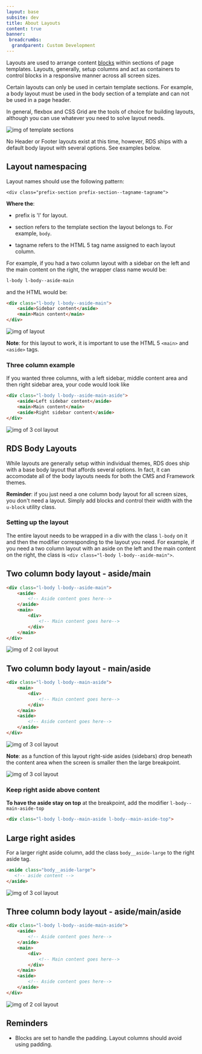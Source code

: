 ```yaml
---
layout: base
subsite: dev
title: About Layouts
content: true
banner:
 breadcrumbs:
  grandparent: Custom Development
---
```


Layouts are used to arrange content [blocks](#) within sections of page templates. Layouts, generally, setup columns and act as containers to control blocks in a responsive manner across all screen sizes.

Certain layouts can only be used in certain template sections. For example, a body layout must be used in the body section of a template and can not be used in a page header.

In general, flexbox and CSS Grid are the tools of choice for building layouts, although you can use whatever you need to solve layout needs.


![img of template sections ](http://cu-raven.s3.amazonaws.com/assets/img/docs/layout2.png)

No Header or Footer layouts exist at this time, however, RDS ships with a default body layout with several options. See examples below.

## Layout namespacing

Layout names should use the following pattern:

`<div class="prefix-section prefix-section--tagname-tagname">`

**Where the**:

- prefix is 'l' for layout.

- section refers to the template section the layout belongs to. For example, `body`.

- tagname refers to the HTML 5 tag name assigned to each layout column.

For example, if you had a two column layout with a sidebar on the left and the main content on the right, the wrapper class name would be:

```css
l-body l-body--aside-main
```
and the HTML would be:

```html
<div class="l-body l-body--aside-main">
    <aside>Sidebar content</aside>
    <main>Main content</main>
</div>
```
![img of layout ](http://cu-raven.s3.amazonaws.com/assets/img/docs/layout-aside-main.jpg)

**Note**: for this layout to work, it is important to use the HTML 5 `<main>` and `<aside>` tags.

### Three column example

If you wanted three columns, with a left sidebar, middle content area and then right sidebar area, your code would look like

```html
<div class="l-body l-body--aside-main-aside">
    <aside>Left sidebar content</aside>
    <main>Main content</main>
    <aside>Right sidebar content</aside>
</div>
```
![img of 3 col layout ](http://cu-raven.s3.amazonaws.com/assets/img/docs/layout-am-a.jpg)

## RDS Body Layouts

While layouts are generally setup within individual themes, RDS does ship with a base body layout that affords several options. In fact, it can accomodate all of the body layouts needs for both the CMS and Framework themes.

**Reminder**: if you just need a one column body layout for all screen sizes, you don't need a layout. Simply add blocks and control their width with the `u-block` utility class.

### Setting up the layout

The entire layout needs to be wrapped in a div with the class `l-body` on it and then the modifier corresponding to the layout you need. For example, if you need a two column layout with an aside on the left and the main content on the right, the class is `<div class="l-body l-body--aside-main">`.

## Two column body layout - aside/main

```HTML
<div class="l-body l-body--aside-main">
	<aside>
		<!-- Aside content goes here-->
	</aside>
	<main>
		<div>
			<!-- Main content goes here-->
		</div>
	</main>
</div>
```
![img of 2 col layout ](http://cu-raven.s3.amazonaws.com/assets/img/docs/layout-a-m.png)

## Two column body layout - main/aside

```HTML
<div class="l-body l-body--main-aside">
	<main>
		<div>
			<!-- Main content goes here-->
		</div>
	</main>
	<aside>
		<!-- Aside content goes here-->
	</aside>
</div>
```
![img of 3 col layout ](http://cu-raven.s3.amazonaws.com/assets/img/docs/l-m-a.png)

**Note**: as a function of this layout right-side asides (sidebars) drop beneath the content area when the screen is smaller then the large breakpoint.

![img of 3 col layout ](http://cu-raven.s3.amazonaws.com/assets/img/docs/aside-bot.png)

### Keep right aside above content

**To have the aside stay on top** at the breakpoint, add the modifier `l-body--main-aside-top`

```html
<div class="l-body l-body--main-aside l-body--main-aside-top">
```

## Large right asides

For a larger right aside column, add the class `body__aside-large` to the right aside tag.

```HTML
<aside class="body__aside-large">
   <!-- aside content -->
</aside>
```
![img of 3 col layout ](http://cu-raven.s3.amazonaws.com/assets/img/docs/large.png)

## Three column body layout - aside/main/aside

```HTML
<div class="l-body l-body--aside-main-aside">
	<aside>
		<!-- Aside content goes here-->
	</aside>
	<main>
		<div>
			<!-- Main content goes here-->
		</div>
	</main>
    <aside>
        <!-- Aside content goes here-->
    </aside>
</div>
```
![img of 2 col layout ](http://cu-raven.s3.amazonaws.com/assets/img/docs/layout-am-a.jpg)

## Reminders

- Blocks are set to handle the padding. Layout columns should avoid using padding.
